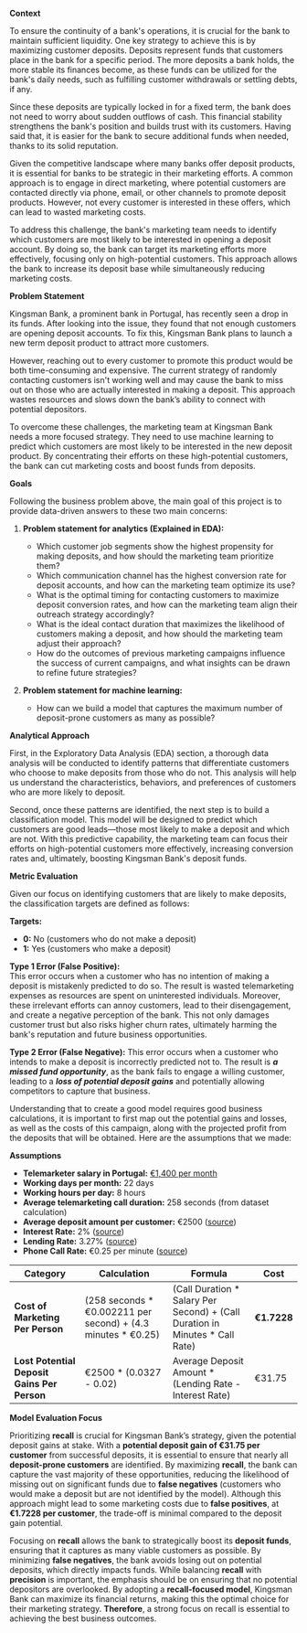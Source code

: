 **Context**

To ensure the continuity of a bank's operations, it is crucial for the bank to maintain sufficient liquidity. One key strategy to achieve this is by maximizing customer deposits. Deposits represent funds that customers place in the bank for a specific period. The more deposits a bank holds, the more stable its finances become, as these funds can be utilized for the bank's daily needs, such as fulfilling customer withdrawals or settling debts, if any.

Since these deposits are typically locked in for a fixed term, the bank does not need to worry about sudden outflows of cash. This financial stability strengthens the bank's position and builds trust with its customers. Having said that, it is easier for the bank to secure additional funds when needed, thanks to its solid reputation.

Given the competitive landscape where many banks offer deposit products, it is essential for banks to be strategic in their marketing efforts. A common approach is to engage in direct marketing, where potential customers are contacted directly via phone, email, or other channels to promote deposit products. However, not every customer is interested in these offers, which can lead to wasted marketing costs.

To address this challenge, the bank's marketing team needs to identify which customers are most likely to be interested in opening a deposit account. By doing so, the bank can target its marketing efforts more effectively, focusing only on high-potential customers. This approach allows the bank to increase its deposit base while simultaneously reducing marketing costs.

**Problem Statement**

Kingsman Bank, a prominent bank in Portugal, has recently seen a drop in its funds. After looking into the issue, they found that not enough customers are opening deposit accounts. To fix this, Kingsman Bank plans to launch a new term deposit product to attract more customers.

However, reaching out to every customer to promote this product would be both time-consuming and expensive. The current strategy of randomly contacting customers isn't working well and may cause the bank to miss out on those who are actually interested in making a deposit. This approach wastes resources and slows down the bank’s ability to connect with potential depositors.

To overcome these challenges, the marketing team at Kingsman Bank needs a more focused strategy. They need to use machine learning to predict which customers are most likely to be interested in the new deposit product. By concentrating their efforts on these high-potential customers, the bank can cut marketing costs and boost funds from deposits.

**Goals**

Following the business problem above, the main goal of this project is to provide data-driven answers to these two main concerns: 

1. **Problem statement for analytics (Explained in EDA):**
   - Which customer job segments show the highest propensity for making deposits, and how should the marketing team prioritize them?
   - Which communication channel has the highest conversion rate for deposit accounts, and how can the marketing team optimize its use?
   - What is the optimal timing for contacting customers to maximize deposit conversion rates, and how can the marketing team align their outreach strategy accordingly?
   - What is the ideal contact duration that maximizes the likelihood of customers making a deposit, and how should the marketing team adjust their approach?
   - How do the outcomes of previous marketing campaigns influence the success of current campaigns, and what insights can be drawn to refine future strategies?

2. **Problem statement for machine learning:**
   - How can we build a model that captures the maximum number of deposit-prone customers as many as possible?

**Analytical Approach**

First, in the Exploratory Data Analysis (EDA) section, a thorough data analysis will be conducted to identify patterns that differentiate customers who choose to make deposits from those who do not. This analysis will help us understand the characteristics, behaviors, and preferences of customers who are more likely to deposit.

Second, once these patterns are identified, the next step is to build a classification model. This model will be designed to predict which customers are good leads—those most likely to make a deposit and which are not. With this predictive capability, the marketing team can focus their efforts on high-potential customers more effectively, increasing conversion rates and, ultimately, boosting Kingsman Bank's deposit funds.

**Metric Evaluation**

Given our focus on identifying customers that are likely to make deposits, the classification targets are defined as follows:

**Targets:**
- **0:** No (customers who do not make a deposit)
- **1:** Yes (customers who make a deposit)

**Type 1 Error (False Positive):**  
This error occurs when a customer who has no intention of making a deposit is mistakenly predicted to do so. The result is wasted telemarketing expenses as resources are spent on uninterested individuals. Moreover, these irrelevant efforts can annoy customers, lead to their disengagement, and create a negative perception of the bank. This not only damages customer trust but also risks higher churn rates, ultimately harming the bank's reputation and future business opportunities.

**Type 2 Error (False Negative):**
This error occurs when a customer who intends to make a deposit is incorrectly predicted not to. The result is ***a missed fund opportunity***, as the bank fails to engage a willing customer, leading to a ***loss of potential deposit gains*** and potentially allowing competitors to capture that business.

Understanding that to create a good model requires good business calculations, it is important to first map out the potential gains and losses, as well as the costs of this campaign, along with the projected profit from the deposits that will be obtained. Here are the assumptions that we made:

**Assumptions**

- **Telemarketer salary in Portugal:** [€1,400 per month](https://www.salaryexplorer.com/average-salary-wage-comparison-portugal-telemarketer-c174j12702)
- **Working days per month:** 22 days
- **Working hours per day:** 8 hours
- **Average telemarketing call duration:** 258 seconds (from dataset calculation)
- **Average deposit amount per customer:** €2500 ([source](https://www.ceicdata.com/en/portugal/banking-indicators/pt-deposit-accounts-per-1000-adults-commercial-banks))
- **Interest Rate:** 2% ([source](https://take-profit.org/en/statistics/interest-rate/portugal/))
- **Lending Rate:** 3.27% ([source](https://take-profit.org/en/statistics/interest-rate/portugal/))
- **Phone Call Rate:** €0.25 per minute ([source](https://www.justlanded.com/english/Portugal/Portugal-Guide/Telephone-Internet/Making-Calls))

| **Category**                                | **Calculation**                                                     | **Formula**                                                               | **Cost**  |
|--------------------------------------------|----------------------------------------------------------------------|---------------------------------------------------------------------------|-----------|
| **Cost of Marketing Per Person**            | (258 seconds * €0.002211 per second) + (4.3 minutes * €0.25)         | (Call Duration * Salary Per Second) + (Call Duration in Minutes * Call Rate) | **€1.7228**|
| **Lost Potential Deposit Gains Per Person** | €2500 * (0.0327 - 0.02)                                             | Average Deposit Amount * (Lending Rate - Interest Rate)                    | €31.75    |

**Model Evaluation Focus**

Prioritizing **recall** is crucial for Kingsman Bank’s strategy, given the potential deposit gains at stake. With a **potential deposit gain of €31.75 per customer** from successful deposits, it is essential to ensure that nearly all **deposit-prone customers** are identified. By maximizing **recall**, the bank can capture the vast majority of these opportunities, reducing the likelihood of missing out on significant funds due to **false negatives** (customers who would make a deposit but are not identified by the model). Although this approach might lead to some marketing costs due to **false positives**, at **€1.7228 per customer**, the trade-off is minimal compared to the deposit gain potential.

Focusing on **recall** allows the bank to strategically boost its **deposit funds**, ensuring that it captures as many viable customers as possible. By minimizing **false negatives**, the bank avoids losing out on potential deposits, which directly impacts funds. While balancing **recall** with **precision** is important, the emphasis should be on ensuring that no potential depositors are overlooked. By adopting a **recall-focused model**, Kingsman Bank can maximize its financial returns, making this the optimal choice for their marketing strategy. **Therefore**, a strong focus on recall is essential to achieving the best business outcomes.
